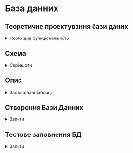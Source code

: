 # База данних


## **Теоретичне проектування бази даних**
<details>
<summary>Необхідна функціональність</summary>


1. Список контактів.

2. Список клієнтів:
	- Приватні особи
	- Підприємства

3. Список клієнтів на постійному відвідуванні:
	- Об'єкт
	- Кількість відвідувань на місяць
	- Дати минулих відвідувань
	- Нотатки

4. Список дзвінків:
	- Контакт
	- Результат розмови

5. Список Запланованих дзвінків

6. Список бригад
	- бригади
 	- працівники бригад
  	- куратор бригади

8. План на місяць (місяці)
	- Планових відвідуваннь
	- Обробок
</details>

## **Схема**
<details>
<summary>Скріншоти</summary>

![image](https://github.com/user-attachments/assets/62d95ef9-8c94-43cf-9493-229a36c8cb91)
![image](https://github.com/user-attachments/assets/9642b1b2-b088-47e8-ae20-0868a559a7c0)
![image](https://github.com/user-attachments/assets/32736896-2749-4944-8ca0-da1cafabe8b3)

</details>

## **Опис**
<details>
<summary>Застосовані таблиці</summary>

### **Contacts**
_Контаки - всі люди з якими буде працювати программа
	- Клієнти
 	- Працівники юридичних осіб
 	- Працівники
  	- Куратори_

### **PhoneNumbers**
_Номера телефонів клієнтів
(окрема таблиця на випадок декількох номерів у однієї особи)_

### **Calls**
_Дзвінки які здійснюються та повинні бути записані до программи_

### **CallResultTypes**
_Типи результатів дзвінків_

### **CallTypes**
_Типи дзвінків (вхідні та вихідні)_

### **PlannedCalls**
_Заплановані або перенесені дзвінки_

### **NaturalPerson**
_Фізична особо - замовник_

### **LegalPerson**
_Юридична особа замовник_

### **TaxSystem**
_Тип опадткування
	- Загальна система
	- Єдиний податок ІІ група
	- Єдиний податок ІІІ група_

### **Position**
_Посада особи (контакту) у Юридичної особи_

### **PlanedWork**
_Планові роботи та кількість відвідувань на місяць_

### **PlanetVisit**
_Плановий візит_

### **Brigade**
_Бригада_

### **Workes**
_Співробітники (куратори та оператори)_

</details>


## **Створення Бази Данних**
<details>
<summary>Запити</summary>

### **Створення БД**
```
CREATE DATABASE PCCRM;
```

### **Контакти**
```
CREATE TABLE Contacts (
    id int NOT NULL AUTO_INCREMENT,
    PIB varchar(100) NOT NULL,
    email varchar(255) NULL,
    notes text NULL,
    PRIMARY KEY (id)
);
```

### **Номера телефону**
```
CREATE TABLE PhoneNumbers (
    phone_number varchar(15) NOT NULL,
    contact_id INT NOT NULL,
    PRIMARY KEY (phone_number)
);
```

### **Фізична особа**
```
CREATE TABLE NaturalPerson (
    contact_id int NOT NULL AUTO_INCREMENT,
    IPN varchar(30) NOT NULL,
    address varchar(100),
    PRIMARY KEY (contact_id)
);
```

### **Юридична особа**
```
CREATE TABLE LegalPerson (
    id int NOT NULL AUTO_INCREMENT,
    name varchar(50) NOT NULL,
    EDRPOU varchar(20) NOT NULL,
    address varchar(100) NOT NULL,
    current_account varchar(20),
    email varchar(20),
    tax_system_id INT,
    PRIMARY KEY (id)
);
```

### **Співробітники юридичних осіб**
```
CREATE TABLE Position (
    contact_id int NOT NULL,
    legal_person_id INT NOT NULL,
    priority_contact BOOLEAN NOT NULL,
    position varchar(30) NOT NULL,
    PRIMARY KEY (contact_id)
);
```

### **Виклики**
```
CREATE TABLE Calls (
    id int NOT NULL AUTO_INCREMENT,
    call_type int NOT NULL,
    contact_id int NOT NULL,
    date_time DATETIME NOT NULL,
    result_type_id INT NOT NULL,
    comment TEXT NOT NULL,
    PRIMARY KEY (id)
);
```

### **Типи викликів**
```
CREATE TABLE CallTypes (
    id int NOT NULL AUTO_INCREMENT,
    name varchar(15) NOT NULL,
    PRIMARY KEY (id)
);
```

### **Типи результатів викликів**
```
CREATE TABLE CallResultTypes (
    id int NOT NULL AUTO_INCREMENT,
    resunt varchar(15) NOT NULL,
    PRIMARY KEY (id)
);
```

### **Планові дзвінки**
```
CREATE TABLE PlannedCalls (
    id int NOT NULL AUTO_INCREMENT,
    contact_id INT NOT NULL,
    date DATE NOT NULL,
    time TIME NULL,
    goal text NULL,
    PRIMARY KEY (id)
);
```

### **Типи опадаткування**
```
CREATE TABLE TaxSystem (
    id int NOT NULL AUTO_INCREMENT,
    type varchar(20),
    PRIMARY KEY (id)
);
```

### **Планові роботи**
```
CREATE TABLE PlannedWork (
    id int NOT NULL AUTO_INCREMENT,
    legal_person BOOLEAN NOT NULL,
    person_id int NOT NULL,
    quantity_per_month INT NOT NULL,
    brigade_id INT NULL,
    notes text NULL,
    PRIMARY KEY (id)
);
```

### **Планові візити**
```
CREATE TABLE PlannedVisit (
    id int NOT NULL AUTO_INCREMENT,
    planned_work_id INT NOT NULL,
    date DATE NULL,
    notes text NULL,
    PRIMARY KEY (id)
);
```

### **Бригада**
```
CREATE TABLE Brigade (
    id int NOT NULL AUTO_INCREMENT,
    name varchar(20) NOT NULL,
    curator_contact_id INT NOT NULL,
    PRIMARY KEY (id)
);
```

### **Співробітники**
```
CREATE TABLE Workers (
    contact_id int NOT NULL,
    brigade_id INT NOT NULL,
    PRIMARY KEY (contact_id)
);
```

</details>


## **Тестове заповнення БД**
<details>
<summary>Запити</summary>

### **Контакти**
```
INSERT INTO Contacts (PIB, email)
VALUES 
('Іван Іваненко', 'ivan.ivanenko@example.com'),
('Петро Петренко', 'petro.petrenko@example.com'),
('Олена Шевченко', 'olena.shevchenko@example.com'),
('Марія Горобець', 'mariya.horobets@example.com'),
('Оксана Бойко', 'oksana.boyko@example.com'),
('Андрій Лисенко', 'andriy.lysenko@example.com'),
('Сергій Коваленко', 'serhiy.kovalenko@example.com'),
('Надія Бондар', 'nadia.bondar@example.com'),
('Юлія Кравець', 'yulia.kravets@example.com'),
('Володимир Мороз', 'volodymyr.moroz@example.com'),
('Наталія Гриценко', 'natalia.hrytsenko@example.com'),
('Олександр Тимошенко', 'oleksandr.tymoshenko@example.com'),
('Віктор Мельник', 'viktor.melnyk@example.com'),
('Тетяна Ковальчук', 'tetiana.kovalchuk@example.com'),
('Ірина Федорук', 'iryna.fedoruk@example.com'),
('Микола Сидоренко', 'mykola.sydorenko@example.com'),
('Галина Савченко', 'halyna.savchenko@example.com'),
('Олег Павленко', 'oleh.pavlenko@example.com'),
('Дмитро Заєць', 'dmytro.zayats@example.com'),
('Катерина Довженко', 'kateryna.dovzhenko@example.com');
```

### **Номера телефонів**
```
INSERT INTO phonenumbers (phone_number, contact_id) 
VALUES 
('+380501234567', 1), 
('+380671234567', 2), 
('+380931234567', 2), 
('+380631234567', 3), 
('+380991234567', 4), 
('+380681234567', 5), 
('+380501234568', 6), 
('+380671234568', 7), 
('+380931234568', 8), 
('+380631234568', 9), 
('+380991234568', 10), 
('+380681234568', 11), 
('+380501234569', 12), 
('+380671234569', 12), 
('+380931234569', 13), 
('+380631234569', 14), 
('+380991234569', 15), 
('+380681234569', 16), 
('+380501234570', 17), 
('+380671234570', 18), 
('+380931234570', 18), 
('+380631234570', 18), 
('+380991234570', 19), 
('+380681234570', 20), 
('+380501234571', 20);
```


</details>
